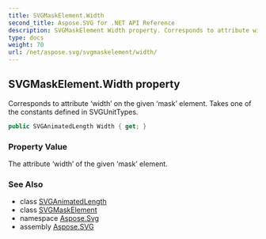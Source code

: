 ```yaml
---
title: SVGMaskElement.Width
second_title: Aspose.SVG for .NET API Reference
description: SVGMaskElement Width property. Corresponds to attribute width on the given mask element. Takes one of the constants defined in SVGUnitTypes
type: docs
weight: 70
url: /net/aspose.svg/svgmaskelement/width/
---
```

## SVGMaskElement.Width property

Corresponds to attribute ‘width’ on the given ‘mask’ element. Takes one of the constants defined in SVGUnitTypes.

```csharp
public SVGAnimatedLength Width { get; }
```

### Property Value

The attribute ‘width’ of the given ‘mask’ element.

### See Also

* class [SVGAnimatedLength](../../../aspose.svg.datatypes/svganimatedlength/)
* class [SVGMaskElement](../)
* namespace [Aspose.Svg](../../../aspose.svg/)
* assembly [Aspose.SVG](../../../)
